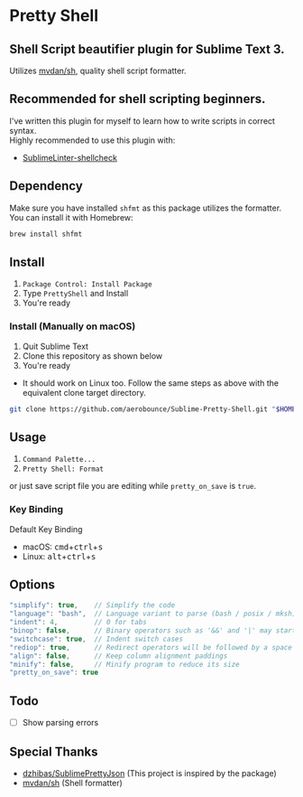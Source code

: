 # Pretty Shell

## Shell Script beautifier plugin for Sublime Text 3.
Utilizes [mvdan/sh](https://github.com/mvdan/sh), quality shell script formatter.

## Recommended for shell scripting beginners.
I've written this plugin for myself to learn how to write scripts in correct syntax.  
Highly recommended to use this plugin with:

- [SublimeLinter-shellcheck](https://packagecontrol.io/packages/SublimeLinter-shellcheck)

## Dependency
Make sure you have installed `shfmt` as this package utilizes the formatter.  
You can install it with Homebrew:

```bash
brew install shfmt
```

## Install
1. `Package Control: Install Package`
2. Type `PrettyShell` and Install
3. You're ready

### Install (Manually on macOS)
1. Quit Sublime Text
2. Clone this repository as shown below
3. You're ready

- It should work on Linux too. Follow the same steps as above with the equivalent clone target directory.

```bash
git clone https://github.com/aerobounce/Sublime-Pretty-Shell.git "$HOME/Library/Application Support/Sublime Text 3/Packages/PrettyShell"
```

## Usage
1. `Command Palette...`
2. `Pretty Shell: Format`

or just save script file you are editing while `pretty_on_save` is `true`.

### Key Binding
Default Key Binding

- macOS: <kbd>cmd</kbd>+<kbd>ctrl</kbd>+<kbd>s</kbd>
- Linux: <kbd>alt</kbd>+<kbd>ctrl</kbd>+<kbd>s</kbd>

## Options
```javascript
"simplify": true,    // Simplify the code
"language": "bash",  // Language variant to parse (bash / posix / mksh)
"indent": 4,         // 0 for tabs
"binop": false,      // Binary operators such as '&&' and '|' may start a line
"switchcase": true,  // Indent switch cases
"rediop": true,      // Redirect operators will be followed by a space
"align": false,      // Keep column alignment paddings
"minify": false,     // Minify program to reduce its size
"pretty_on_save": true
```

## Todo
- [ ] Show parsing errors

## Special Thanks
- [dzhibas/SublimePrettyJson](https://github.com/dzhibas/SublimePrettyJson) (This project is inspired by the package)
- [mvdan/sh](https://github.com/mvdan/sh) (Shell formatter)

